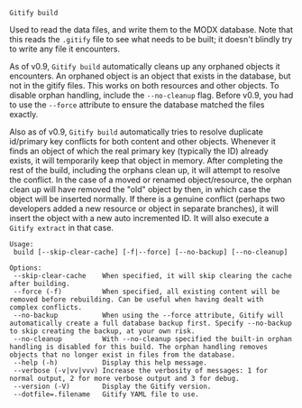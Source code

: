 `Gitify build`

Used to read the data files, and write them to the MODX database. Note that this reads the `.gitify` file to see what needs to be built; it doesn't blindly try to write any file it encounters.  

As of v0.9, `Gitify build` automatically cleans up any orphaned objects it encounters. An orphaned object is an object that exists in the database, but not in the gitify files. This works on both resources and other objects. To disable orphan handling, include the `--no-cleanup` flag. Before v0.9, you had to use the `--force` attribute to ensure the database matched the files exactly. 

Also as of v0.9, `Gitify build` automatically tries to resolve duplicate id/primary key conflicts for both content and other objects. Whenever it finds an object of which the real primary key (typically the ID) already exists, it will temporarily keep that object in memory. After completing the rest of the build, including the orphans clean up, it will attempt to resolve the conflict. In the case of a moved or renamed object/resource, the orphan clean up will have removed the "old" object by then, in which case the object will be inserted normally. If there is a genuine conflict (perhaps two developers added a new resource or object in separate branches), it will insert the object with a new auto incremented ID. It will also execute a `Gitify extract` in that case. 

````
Usage:
 build [--skip-clear-cache] [-f|--force] [--no-backup] [--no-cleanup]

Options:
 --skip-clear-cache    When specified, it will skip clearing the cache after building.
 --force (-f)          When specified, all existing content will be removed before rebuilding. Can be useful when having dealt with complex conflicts.
 --no-backup           When using the --force attribute, Gitify will automatically create a full database backup first. Specify --no-backup to skip creating the backup, at your own risk.
 --no-cleanup          With --no-cleanup specified the built-in orphan handling is disabled for this build. The orphan handling removes objects that no longer exist in files from the database.
 --help (-h)           Display this help message.
 --verbose (-v|vv|vvv) Increase the verbosity of messages: 1 for normal output, 2 for more verbose output and 3 for debug.
 --version (-V)        Display the Gitify version.
 --dotfile=.filename   Gitify YAML file to use.
````
